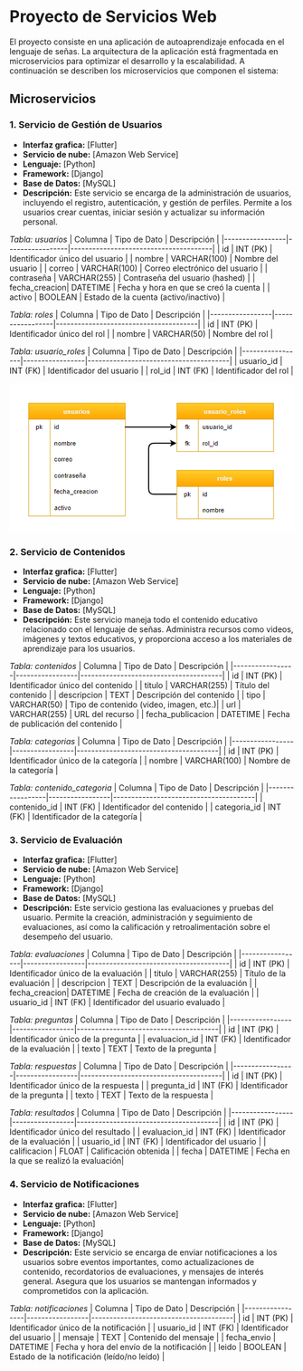 # Proyecto de Servicios Web
El proyecto consiste en una aplicación de autoaprendizaje enfocada en el lenguaje de señas.
La arquitectura de la aplicación está fragmentada en microservicios para optimizar el desarrollo y la escalabilidad.
A continuación se describen los microservicios que componen el sistema:

## Microservicios

### 1. Servicio de Gestión de Usuarios
- **Interfaz grafica:** [Flutter]
- **Servicio de nube:** [Amazon Web Service]
- **Lenguaje:** [Python]
- **Framework:** [Django]
- **Base de Datos:** [MySQL]
- **Descripción:**
 Este servicio se encarga de la administración de usuarios, incluyendo el registro, autenticación, y gestión de perfiles.
 Permite a los usuarios crear cuentas, iniciar sesión y actualizar su información personal.

*Tabla: usuarios*
| Columna         | Tipo de Dato    | Descripción                           |
|-----------------|-----------------|---------------------------------------|
| id            | INT (PK)      | Identificador único del usuario        |
| nombre        | VARCHAR(100)  | Nombre del usuario                     |
| correo        | VARCHAR(100)  | Correo electrónico del usuario         |
| contraseña    | VARCHAR(255)  | Contraseña del usuario (hashed)        |
| fecha_creacion| DATETIME      | Fecha y hora en que se creó la cuenta |
| activo        | BOOLEAN       | Estado de la cuenta (activo/inactivo) |

*Tabla: roles*
| Columna         | Tipo de Dato    | Descripción                           |
|-----------------|-----------------|---------------------------------------|
| id            | INT (PK)      | Identificador único del rol            |
| nombre        | VARCHAR(50)   | Nombre del rol                         |

*Tabla: usuario_roles*
| Columna         | Tipo de Dato    | Descripción                           |
|-----------------|-----------------|---------------------------------------|
| usuario_id    | INT (FK)      | Identificador del usuario              |
| rol_id        | INT (FK)      | Identificador del rol                  |

![Diagrama de servicio de gestion de usuarios](https://raw.githubusercontent.com/Dieg0lx/Proyecto-Servicios-Web/73697093b0311d188540745ed0c52e7e051a0b46/imgs_readme/tabla_1.png)

### 2. Servicio de Contenidos
- **Interfaz grafica:** [Flutter]
- **Servicio de nube:** [Amazon Web Service]
- **Lenguaje:** [Python]
- **Framework:** [Django]
- **Base de Datos:** [MySQL]
- **Descripción:**
 Este servicio maneja todo el contenido educativo relacionado con el lenguaje de señas. Administra recursos como videos, imágenes y textos educativos, y proporciona acceso a los materiales de aprendizaje para los usuarios.

*Tabla: contenidos*
| Columna         | Tipo de Dato    | Descripción                           |
|-----------------|-----------------|---------------------------------------|
| id            | INT (PK)      | Identificador único del contenido      |
| titulo        | VARCHAR(255)  | Título del contenido                   |
| descripcion   | TEXT          | Descripción del contenido              |
| tipo          | VARCHAR(50)   | Tipo de contenido (video, imagen, etc.)|
| url           | VARCHAR(255)  | URL del recurso                        |
| fecha_publicacion | DATETIME  | Fecha de publicación del contenido     |

*Tabla: categorias*
| Columna         | Tipo de Dato    | Descripción                           |
|-----------------|-----------------|---------------------------------------|
| id            | INT (PK)      | Identificador único de la categoría    |
| nombre        | VARCHAR(100)  | Nombre de la categoría                 |

*Tabla: contenido_categoria*
| Columna         | Tipo de Dato    | Descripción                           |
|-----------------|-----------------|---------------------------------------|
| contenido_id  | INT (FK)      | Identificador del contenido            |
| categoria_id  | INT (FK)      | Identificador de la categoría          |

### 3. Servicio de Evaluación
- **Interfaz grafica:** [Flutter]
- **Servicio de nube:** [Amazon Web Service]
- **Lenguaje:** [Python]
- **Framework:** [Django]
- **Base de Datos:** [MySQL]
- **Descripción:**
 Este servicio gestiona las evaluaciones y pruebas del usuario. Permite la creación, administración y seguimiento de evaluaciones, así como la calificación y retroalimentación sobre el desempeño del usuario.

*Tabla: evaluaciones*
| Columna         | Tipo de Dato    | Descripción                           |
|-----------------|-----------------|---------------------------------------|
| id            | INT (PK)      | Identificador único de la evaluación   |
| titulo        | VARCHAR(255)  | Título de la evaluación                |
| descripcion   | TEXT          | Descripción de la evaluación           |
| fecha_creacion| DATETIME      | Fecha de creación de la evaluación     |
| usuario_id    | INT (FK)      | Identificador del usuario evaluado     |

*Tabla: preguntas*
| Columna         | Tipo de Dato    | Descripción                           |
|-----------------|-----------------|---------------------------------------|
| id            | INT (PK)      | Identificador único de la pregunta     |
| evaluacion_id | INT (FK)      | Identificador de la evaluación         |
| texto         | TEXT          | Texto de la pregunta                  |

*Tabla: respuestas*
| Columna         | Tipo de Dato    | Descripción                           |
|-----------------|-----------------|---------------------------------------|
| id            | INT (PK)      | Identificador único de la respuesta    |
| pregunta_id   | INT (FK)      | Identificador de la pregunta           |
| texto         | TEXT          | Texto de la respuesta                 |

*Tabla: resultados*
| Columna         | Tipo de Dato    | Descripción                           |
|-----------------|-----------------|---------------------------------------|
| id            | INT (PK)      | Identificador único del resultado      |
| evaluacion_id | INT (FK)      | Identificador de la evaluación         |
| usuario_id    | INT (FK)      | Identificador del usuario              |
| calificacion  | FLOAT         | Calificación obtenida                  |
| fecha         | DATETIME      | Fecha en la que se realizó la evaluación|

### 4. Servicio de Notificaciones
- **Interfaz grafica:** [Flutter]
- **Servicio de nube:** [Amazon Web Service]
- **Lenguaje:** [Python]
- **Framework:** [Django]
- **Base de Datos:** [MySQL]
- **Descripción:**
 Este servicio se encarga de enviar notificaciones a los usuarios sobre eventos importantes, como actualizaciones de contenido, recordatorios de evaluaciones, y mensajes de interés general. Asegura que los usuarios se mantengan informados y comprometidos con la aplicación.

*Tabla: notificaciones*
| Columna         | Tipo de Dato    | Descripción                           |
|-----------------|-----------------|---------------------------------------|
| id            | INT (PK)      | Identificador único de la notificación |
| usuario_id    | INT (FK)      | Identificador del usuario              |
| mensaje       | TEXT          | Contenido del mensaje                 |
| fecha_envio   | DATETIME      | Fecha y hora del envío de la notificación |
| leido         | BOOLEAN       | Estado de la notificación (leído/no leído) |
